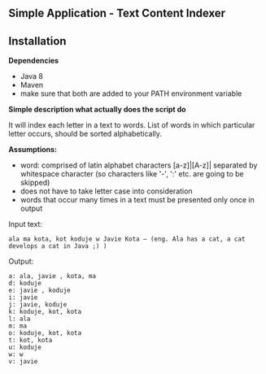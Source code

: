 Simple Application - Text Content Indexer
------------

Installation
------------

**Dependencies**
- Java 8
- Maven
- make sure that both are added to your PATH environment variable

**Simple description what actually does the script do**

It will index each letter in a text to words. 
List of words in which particular letter occurs, should be sorted alphabetically.

**Assumptions:**
- word: comprised of latin alphabet characters [a-z]|[A-z]| separated by whitespace character (so characters
like '-', ':' etc. are going to be skipped)
- does not have to take letter case into consideration
- words that occur many times in a text must be presented only once in output 


Input text: 
```
ala ma kota, kot koduje w Javie Kota – (eng. Ala has a cat, a cat develops a cat in Java ;) )
```
Output:
```
a: ala, javie , kota, ma
d: koduje
e: javie , koduje
i: javie
j: javie, koduje
k: koduje, kot, kota
l: ala
m: ma
o: koduje, kot, kota
t: kot, kota
u: koduje
w: w
v: javie
```